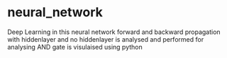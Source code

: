 # neural_network
Deep Learning
in this neural network forward and backward propagation with  hiddenlayer and no hiddenlayer
is analysed and performed for analysing 
AND gate is visulaised using python
